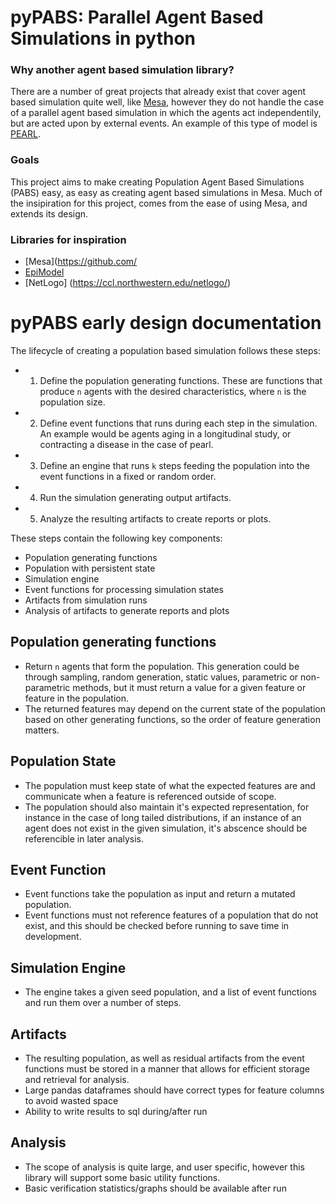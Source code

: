 # pyPABS: Parallel Agent Based Simulations in python

### Why another agent based simulation library?
There are a number of great projects that already exist that cover agent based simulation quite well, like [Mesa](https://github.com/projectmesa/mesa?tab=readme-ov-file), however they do not handle the case of a parallel agent based simulation in which the agents act independentily, but are acted upon by external events. An example of this type of model is [PEARL](https://github.com/PearlHivModelingTeam/comorbidityPaper).

### Goals
This project aims to make creating Population Agent Based Simulations (PABS) easy, as easy as creating agent based simulations in Mesa. Much of the insipiration for this project, comes from the ease of using Mesa, and extends its design.

### Libraries for inspiration

- [Mesa](https://github.com/
- [EpiModel](https://www.epimodel.org/)
- [NetLogo] (https://ccl.northwestern.edu/netlogo/)

# pyPABS early design documentation
The lifecycle of creating a population based simulation follows these steps:
- 1) Define the population generating functions. These are functions that produce `n` agents with the desired characteristics, where `n` is the population size.
- 2) Define event functions that runs during each step in the simulation. An example would be agents aging in a longitudinal study, or contracting a disease in the case of pearl.
- 3) Define an engine that runs `k` steps feeding the population into the event functions in a fixed or random order.
- 4) Run the simulation generating output artifacts.
- 5) Analyze the resulting artifacts to create reports or plots.

These steps contain the following key components:
- Population generating functions
- Population with persistent state
- Simulation engine
- Event functions for processing simulation states
- Artifacts from simulation runs
- Analysis of artifacts to generate reports and plots

## Population generating functions
- Return `n` agents that form the population. This generation could be through sampling, random generation, static values, parametric or non-parametric methods, but it must return a value for a given feature or feature in the population.
- The returned features may depend on the current state of the population based on other generating functions, so the order of feature generation matters.
## Population State
- The population must keep state of what the expected features are and communicate when a feature is referenced outside of scope.
- The population should also maintain it's expected representation, for instance in the case of long tailed distributions, if an instance of an agent does not exist in the given simulation, it's abscence should be referencible in later analysis.
## Event Function
- Event functions take the population as input and return a mutated population.
- Event functions must not reference features of a population that do not exist, and this should be checked before running to save time in development.
## Simulation Engine
- The engine takes a given seed population, and a list of event functions and run them over a number of steps.
## Artifacts
- The resulting population, as well as residual artifacts from the event functions must be stored in a manner that allows for efficient storage and retrieval for analysis.
- Large pandas dataframes should have correct types for feature columns to avoid wasted space
- Ability to write results to sql during/after run
## Analysis
- The scope of analysis is quite large, and user specific, however this library will support some basic utility functions.
- Basic verification statistics/graphs should be available after run
